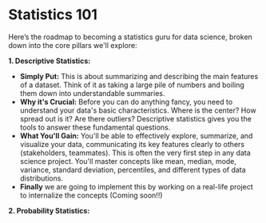 # Statistics 101

Here’s the roadmap to becoming a statistics guru for data science, broken down into the core pillars we'll explore:

**1. Descriptive Statistics:**

- **Simply Put:** This is about summarizing and describing the main features of a dataset. Think of it as taking a large pile of numbers and boiling them down into understandable summaries.
- **Why it's Crucial:** Before you can do anything fancy, you need to understand your data's basic characteristics. Where is the center? How spread out is it? Are there outliers? Descriptive statistics gives you the tools to answer these fundamental questions.
- **What You'll Gain:** You'll be able to effectively explore, summarize, and visualize your data, communicating its key features clearly to others (stakeholders, teammates). This is often the very first step in any data science project. You'll master concepts like mean, median, mode, variance, standard deviation, percentiles, and different types of data distributions.
- **Finally** we are going to implement this by working on a real-life project to internalize the concepts (Coming soon!!)


**2. Probability Statistics:**
